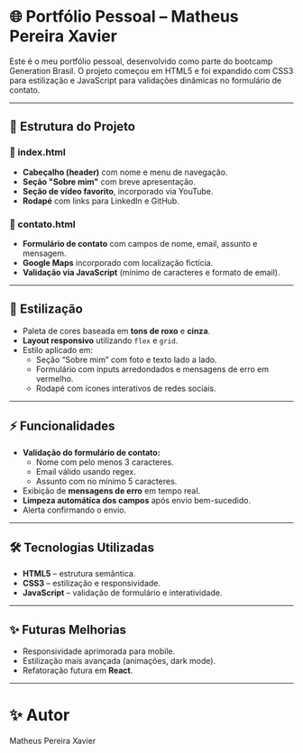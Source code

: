 # 🌐 Portfólio Pessoal – Matheus Pereira Xavier

Este é o meu portfólio pessoal, desenvolvido como parte do bootcamp Generation Brasil.
O projeto começou em HTML5 e foi expandido com CSS3 para estilização e JavaScript para validações dinâmicas no formulário de contato.

---

## 📑 Estrutura do Projeto

### 🔹 index.html
- **Cabeçalho (header)** com nome e menu de navegação.  
- **Seção "Sobre mim"** com breve apresentação.  
- **Seção de vídeo favorito**, incorporado via YouTube.  
- **Rodapé** com links para LinkedIn e GitHub.  

### 🔹 contato.html
- **Formulário de contato** com campos de nome, email, assunto e mensagem.  
- **Google Maps** incorporado com localização fictícia.  
- **Validação via JavaScript** (mínimo de caracteres e formato de email).  

---

## 🎨 Estilização
- Paleta de cores baseada em **tons de roxo** e **cinza**.  
- **Layout responsivo** utilizando `flex` e `grid`.  
- Estilo aplicado em:  
  - Seção “Sobre mim” com foto e texto lado a lado.  
  - Formulário com inputs arredondados e mensagens de erro em vermelho.  
  - Rodapé com ícones interativos de redes sociais.  

---

## ⚡ Funcionalidades 
- **Validação do formulário de contato:**
  - Nome com pelo menos 3 caracteres.  
  - Email válido usando regex.  
  - Assunto com no mínimo 5 caracteres.  
- Exibição de **mensagens de erro** em tempo real.  
- **Limpeza automática dos campos** após envio bem-sucedido.  
- Alerta confirmando o envio.  

---

## 🛠️ Tecnologias Utilizadas
- **HTML5** – estrutura semântica.  
- **CSS3** – estilização e responsividade.  
- **JavaScript** – validação de formulário e interatividade.  

---

## ✨ Futuras Melhorias
- Responsividade aprimorada para mobile.  
- Estilização mais avançada (animações, dark mode).  
- Refatoração futura em **React**.  

---
# ✨ Autor

Matheus Pereira Xavier

